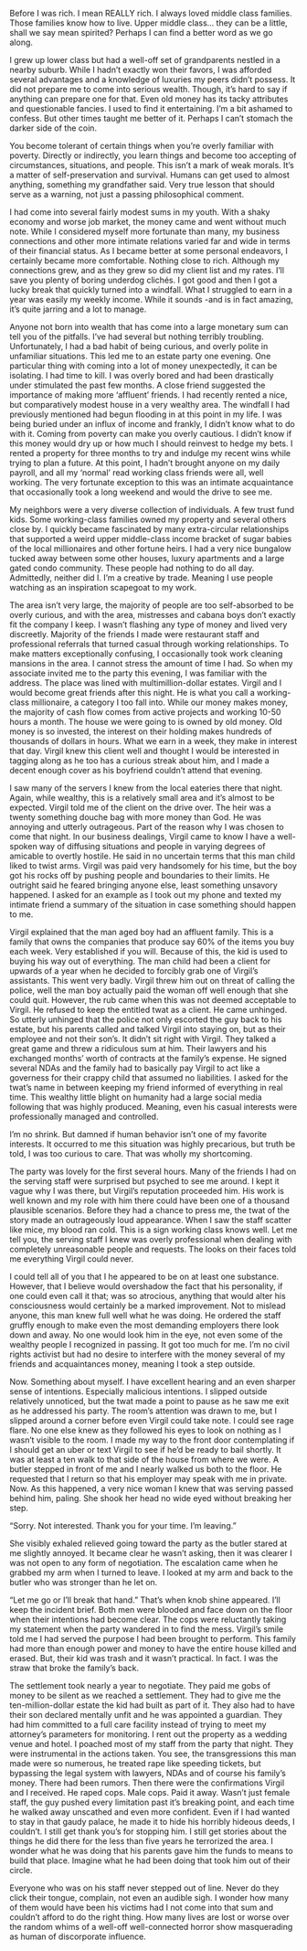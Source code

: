   Before I was rich. I mean REALLY rich. I always loved middle class families. Those families know how to live. Upper middle class... they can be a little, shall we say mean spirited? Perhaps I can find a better word as we go along.  
 

I grew up lower class but had a well-off set of grandparents nestled in a nearby suburb. While I hadn’t exactly won their favors, I was afforded several advantages and a knowledge of luxuries my peers didn’t possess. It did not prepare me to come into serious wealth. Though, it’s hard to say if anything can prepare one for that. Even old money has its tacky attributes and questionable fancies. I used to find it entertaining. I’m a bit ashamed to confess. But other times taught me better of it. Perhaps I can’t stomach the darker side of the coin.  
 

You become tolerant of certain things when you’re overly familiar with poverty. Directly or indirectly, you learn things and become too accepting of circumstances, situations, and people. This isn’t a mark of weak morals. It’s a matter of self-preservation and survival. Humans can get used to almost anything, something my grandfather said. Very true lesson that should serve as a warning, not just a passing philosophical comment.  
 

I had come into several fairly modest sums in my youth. With a shaky economy and worse job market, the money came and went without much note. While I considered myself more fortunate than many, my business connections and other more intimate relations varied far and wide in terms of their financial status. As I became better at some personal endeavors, I certainly became more comfortable. Nothing close to rich. Although my connections grew, and as they grew so did my client list and my rates. I’ll save you plenty of boring underdog clichés. I got good and then I got a lucky break that quickly turned into a windfall. What I struggled to earn in a year was easily my weekly income. While it sounds -and is in fact amazing, it’s quite jarring and a lot to manage.  
 

Anyone not born into wealth that has come into a large monetary sum can tell you of the pitfalls. I’ve had several but nothing terribly troubling. Unfortunately, I had a bad habit of being curious, and overly polite in unfamiliar situations. This led me to an estate party one evening. One particular thing with coming into a lot of money unexpectedly, it can be isolating. I had time to kill. I was overly bored and had been drastically under stimulated the past few months. A close friend suggested the importance of making more ‘affluent’ friends. I had recently rented a nice, but comparatively modest house in a very wealthy area. The windfall I had previously mentioned had begun flooding in at this point in my life. I was being buried under an influx of income and frankly, I didn’t know what to do with it. Coming from poverty can make you overly cautious. I didn’t know if this money would dry up or how much I should reinvest to hedge my bets. I rented a property for three months to try and indulge my recent wins while trying to plan a future. At this point, I hadn’t brought anyone on my daily payroll, and all my ‘normal’ read working class friends were all, well working. The very fortunate exception to this was an intimate acquaintance that occasionally took a long weekend and would the drive to see me.

My neighbors were a very diverse collection of individuals. A few trust fund kids. Some working-class families owned my property and several others close by. I quickly became fascinated by many extra-circular relationships that supported a weird upper middle-class income bracket of sugar babies of the local millionaires and other fortune heirs. I had a very nice bungalow tucked away between some other houses, luxury apartments and a large gated condo community. These people had nothing to do all day. Admittedly, neither did I. I’m a creative by trade. Meaning I use people watching as an inspiration scapegoat to my work. 

The area isn’t very large, the majority of people are too self-absorbed to be overly curious, and with the area, mistresses and cabana boys don’t exactly fit the company I keep. I wasn’t flashing any type of money and lived very discreetly. Majority of the friends I made were restaurant staff and professional referrals that turned casual through working relationships. To make matters exceptionally confusing, I occasionally took work cleaning mansions in the area. I cannot stress the amount of time I had. So when my associate invited me to the party this evening, I was familiar with the address. The place was lined with multimillion-dollar estates. Virgil and I would become great friends after this night. He is what you call a working-class millionaire, a category I too fall into. While our money makes money, the majority of cash flow comes from active projects and working 10-50 hours a month. The house we were going to is owned by old money. Old money is so invested, the interest on their holding makes hundreds of thousands of dollars in hours. What we earn in a week, they make in interest that day. Virgil knew this client well and thought I would be interested in tagging along as he too has a curious streak about him, and I made a decent enough cover as his boyfriend couldn’t attend that evening.

I saw many of the servers I knew from the local eateries there that night. Again, while wealthy, this is a relatively small area and it’s almost to be expected. Virgil told me of the client on the drive over. The heir was a twenty something douche bag with more money than God. He was annoying and utterly outrageous. Part of the reason why I was chosen to come that night. In our business dealings, Virgil came to know I have a well-spoken way of diffusing situations and people in varying degrees of amicable to overtly hostile. He said in no uncertain terms that this man child liked to twist arms. Virgil was paid very handsomely for his time, but the boy got his rocks off by pushing people and boundaries to their limits. He outright said he feared bringing anyone else, least something unsavory happened. I asked for an example as I took out my phone and texted my intimate friend a summary of the situation in case something should happen to me.

Virgil explained that the man aged boy had an affluent family. This is a family that owns the companies that produce say 60% of the items you buy each week. Very established if you will. Because of this, the kid is used to buying his way out of everything. The man child had been a client for upwards of a year when he decided to forcibly grab one of Virgil’s assistants. This went very badly. Virgil threw him out on threat of calling the police, well the man boy actually paid the woman off well enough that she could quit. However, the rub came when this was not deemed acceptable to Virgil. He refused to keep the entitled twat as a client. He came unhinged. So utterly unhinged that the police not only escorted the guy back to his estate, but his parents called and talked Virgil into staying on, but as their employee and not their son’s. It didn’t sit right with Virgil. They talked a great game and threw a ridiculous sum at him. Their lawyers and his exchanged months’ worth of contracts at the family’s expense. He signed several NDAs and the family had to basically pay Virgil to act like a governess for their crappy child that assumed no liabilities. I asked for the twat’s name in between keeping my friend informed of everything in real time. This wealthy little blight on humanity had a large social media following that was highly produced. Meaning, even his casual interests were professionally managed and controlled.

I’m no shrink. But damned if human behavior isn’t one of my favorite interests. It occurred to me this situation was highly precarious, but truth be told, I was too curious to care. That was wholly my shortcoming.

The party was lovely for the first several hours. Many of the friends I had on the serving staff were surprised but psyched to see me around. I kept it vague why I was there, but Virgil’s reputation proceeded him. His work is well known and my role with him there could have been one of a thousand plausible scenarios. Before they had a chance to press me, the twat of the story made an outrageously loud appearance. When I saw the staff scatter like mice, my blood ran cold. This is a sign working class knows well. Let me tell you, the serving staff I knew was overly professional when dealing with completely unreasonable people and requests. The looks on their faces told me everything Virgil could never.

I could tell all of you that I he appeared to be on at least one substance. However, that I believe would overshadow the fact that his personality, if one could even call it that; was so atrocious, anything that would alter his consciousness would certainly be a marked improvement. Not to mislead anyone, this man knew full well what he was doing. He ordered the staff gruffly enough to make even the most demanding employers there look down and away. No one would look him in the eye, not even some of the wealthy people I recognized in passing. It got too much for me. I’m no civil rights activist but had no desire to interfere with the money several of my friends and acquaintances money, meaning I took a step outside.

Now. Something about myself. I have excellent hearing and an even sharper sense of intentions. Especially malicious intentions. I slipped outside relatively unnoticed, but the twat made a point to pause as he saw me exit as he addressed his party. The room’s attention was drawn to me, but I slipped around a corner before even Virgil could take note. I could see rage flare. No one else knew as they followed his eyes to look on nothing as I wasn’t visible to the room. I made my way to the front door contemplating if I should get an uber or text Virgil to see if he’d be ready to bail shortly. It was at least a ten walk to that side of the house from where we were. A butler stepped in front of me and I nearly walked us both to the floor. He requested that I return so that his employer may speak with me in private. Now. As this happened, a very nice woman I knew that was serving passed behind him, paling. She shook her head no wide eyed without breaking her step.

“Sorry. Not interested. Thank you for your time. I’m leaving.”

She visibly exhaled relieved going toward the party as the butler stared at me slightly annoyed. It became clear he wasn’t asking, then it was clearer I was not open to any form of negotiation. The escalation came when he grabbed my arm when I turned to leave. I looked at my arm and back to the butler who was stronger than he let on.

“Let me go or I’ll break that hand.” That’s when knob shine appeared. I’ll keep the incident brief. Both men were blooded and face down on the floor when their intentions had become clear. The cops were reluctantly taking my statement when the party wandered in to find the mess. Virgil’s smile told me I had served the purpose I had been brought to perform. This family had more than enough power and money to have the entire house killed and erased. But, their kid was trash and it wasn’t practical. In fact. I was the straw that broke the family’s back.

The settlement took nearly a year to negotiate. They paid me gobs of money to be silent as we reached a settlement. They had to give me the ten-million-dollar estate the kid had built as part of it. They also had to have their son declared mentally unfit and he was appointed a guardian. They had him committed to a full care facility instead of trying to meet my attorney’s parameters for monitoring. I rent out the property as a wedding venue and hotel. I poached most of my staff from the party that night. They were instrumental in the actions taken. You see, the transgressions this man made were so numerous, he treated rape like speeding tickets, but bypassing the legal system with lawyers, NDAs and of course his family’s money. There had been rumors. Then there were the confirmations Virgil and I received. He raped cops. Male cops. Paid it away. Wasn’t just female staff, the guy pushed every limitation past it’s breaking point, and each time he walked away unscathed and even more confident. Even if I had wanted to stay in that gaudy palace, he made it to hide his horribly hideous deeds, I couldn’t. I still get thank you’s for stopping him. I still get stories about the things he did there for the less than five years he terrorized the area. I wonder what he was doing that his parents gave him the funds to means to build that place. Imagine what he had been doing that took him out of their circle. 

Everyone who was on his staff never stepped out of line. Never do they click their tongue, complain, not even an audible sigh. I wonder how many of them would have been his victims had I not come into that sum and couldn’t afford to do the right thing. How many lives are lost or worse over the random whims of a well-off well-connected horror show masquerading as human of discorporate influence.